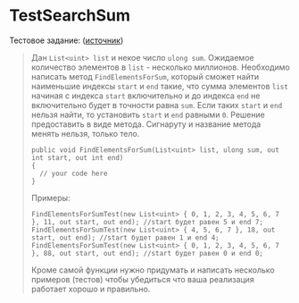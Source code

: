 # TestSearchSum
Тестовое задание: ([источник](https://gist.github.com/Busyrev/cb89f309d2c32873449366023b8e0057))

> Дан ```List<uint> list``` и некое число ```ulong sum```. Ожидаемое количество элементов в ```list``` - несколько миллионов. 
> Необходимо написать метод ```FindElementsForSum```, который сможет найти наименьшие индексы ```start``` и ```end``` такие, что сумма элементов ```list``` начиная с индекса ```start``` включительно и до индекса ```end``` не включительно будет в точности равна ```sum```. Если таких ```start``` и ```end``` нельзя найти, то установить ```start``` и ```end``` равными ```0```. Решение предоставить в виде метода. Сигнаруту и название метода менять нельзя, только тело.
> 
> ```
> public void FindElementsForSum(List<uint> list, ulong sum, out int start, out int end)
> {
> 	// your code here
> }
> ```
> 
> Примеры:
> ```
> FindElementsForSumTest(new List<uint> { 0, 1, 2, 3, 4, 5, 6, 7 }, 11, out start, out end); //start будет равен 5 и end 7;
> FindElementsForSumTest(new List<uint> { 4, 5, 6, 7 }, 18, out start, out end); //start будет равен 1 и end 4;
> FindElementsForSumTest(new List<uint> { 0, 1, 2, 3, 4, 5, 6, 7 }, 88, out start, out end); //start будет равен 0 и end 0;
> ```
>
> Кроме самой функции нужно придумать и написать несколько примеров (тестов) чтобы убедиться что ваша реализация работает хорошо и правильно. 

